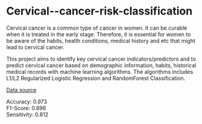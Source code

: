 # Cervical--cancer-risk-classification

Cervical cancer is a common type of cancer in women. It can be curable when it is treated in the early stage. Therefore, it is essential for women to be aware of the habits, health conditions, medical history and etc that might lead to cervical cancer.   

This project aims to identify key cervical cancer indicators/predictors and to predict cervical cancer based on demographic information, habits, historical medical records with machine learning algorithms. 
The algorithms includes L1/L2 Regularized Logistic Regression and RandomForest Classification. 

[Data source](https://archive.ics.uci.edu/ml/datasets/Cervical+cancer+%28Risk+Factors%29)

Accuracy: 0.973    
F1-Score: 0.896   
Sensitivity: 0.812
